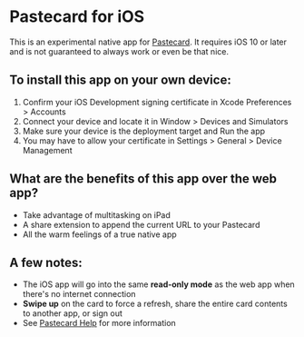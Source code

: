 # Pastecard for iOS

This is an experimental native app for [Pastecard](https://pastecard.net). It requires iOS 10 or later and is not guaranteed to always work or even be that nice.

## To install this app on your own device:
1. Confirm your iOS Development signing certificate in Xcode Preferences > Accounts
2. Connect your device and locate it in Window > Devices and Simulators
3. Make sure your device is the deployment target and Run the app
4. You may have to allow your certificate in Settings > General > Device Management

## What are the benefits of this app over the web app?
* Take advantage of multitasking on iPad
* A share extension to append the current URL to your Pastecard
* All the warm feelings of a true native app

## A few notes:
* The iOS app will go into the same __read-only mode__ as the web app when there's no internet connection
* __Swipe up__ on the card to force a refresh, share the entire card contents to another app, or sign out
* See [Pastecard Help](https://pastecard.net/help/) for more information
